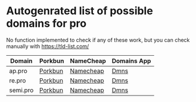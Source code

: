 # Autogenrated list of possible domains for pro

No function implemented to check if any of these work, but you can check manually with https://tld-list.com/

| Domain | Porkbun | NameCheap | Domains App |
|---|---|---|---|
| ap.pro | [Porkbun](https://porkbun.com/checkout/search?prb=e814663da1&tlds=&idnLanguage=&search=search&q=ap.pro) | [Namecheap](https://www.namecheap.com/domains/registration/results/?domain=ap.pro) | [Dmns](https://dmns.app/domains?q=ap.pro) |
| re.pro | [Porkbun](https://porkbun.com/checkout/search?prb=e814663da1&tlds=&idnLanguage=&search=search&q=re.pro) | [Namecheap](https://www.namecheap.com/domains/registration/results/?domain=re.pro) | [Dmns](https://dmns.app/domains?q=re.pro) |
| semi.pro | [Porkbun](https://porkbun.com/checkout/search?prb=e814663da1&tlds=&idnLanguage=&search=search&q=semi.pro) | [Namecheap](https://www.namecheap.com/domains/registration/results/?domain=semi.pro) | [Dmns](https://dmns.app/domains?q=semi.pro) |
